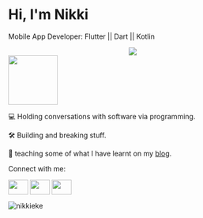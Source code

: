 # Hi, I'm Nikki

Mobile App Developer: Flutter || Dart || Kotlin
  
<div id="header" align="center">
  <img src=https://github.com/nikkieke/nikkieke/assets/95222620/34bd8343-8143-4d01-84cf-e412144cdac3"/>
</div> 
<img src="https://komarev.com/ghpvc/?username=nikkieke&color=545ff2" width="100">


:computer: Holding conversations with software via programming. 

🛠 Building and breaking stuff. 

:pencil: teaching some of what I have learnt on my <a href=https://clouds.hashnode.dev/>blog</a>.


Connect with me:
<p align="left">
<a href="https://twitter.com/nikki_eke" target="blank"><img align="center" src="https://user-images.githubusercontent.com/95222620/235796088-68b58c83-8a81-487c-88f2-f6d10e561190.svg" alt="" height="30" width="40" /></a>
<a href="https://www.linkedin.com/in/nkechi-eke-software-developer/" target="blank"><img align="center" src="https://user-images.githubusercontent.com/95222620/235796449-7f7f36da-aa1f-42dc-9ff3-c058be20676c.svg" alt="" height="30" width="40" /></a>
<a href="mailto:nikkieke001@gmail.com" target="blank"><img align="center" src="https://user-images.githubusercontent.com/95222620/235796729-3c165b35-1778-4be1-92cf-740c92b6371b.svg" alt="" height="30" width="40" /></a>
</p>
<img src="https://github-readme-stats.vercel.app/api/top-langs?username=nikkieke&show_icons=true&locale=en&layout=compact" alt="nikkieke" />





